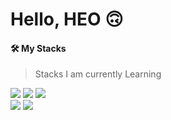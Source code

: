 # Hello, HEO 🙃


#### 🛠 My Stacks

> Stacks I am currently Learning

<p>
	<img src="https://img.shields.io/badge/Swift-FA7343?style=flat-square&logo=Swift&logoColor=white"/></a>
  	<img src="https://img.shields.io/badge/Xcode-1575F9?style=flat-square&logo=Xcode&logoColor=white"/></a>
	<img src="https://img.shields.io/badge/CocoaPods-EE3322?style=flat-square&logo=CocoaPods&logoColor=white"/></a>
	<br>
	<img src="https://img.shields.io/badge/Notion-000000?style=flat-square&logo=Notion&logoColor=white"/></a>
	<img src="https://img.shields.io/badge/Adobe XD-FF61F6?style=flat-square&logo=Adobe-XD&logoColor=black"/>
</p>

